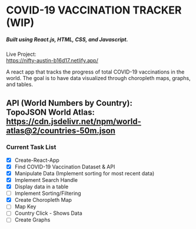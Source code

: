 # COVID-19 VACCINATION TRACKER (WIP)
##### Built using React.js, HTML, CSS, and Javascript.

Live Project:    
https://nifty-austin-b16d17.netlify.app/

A react app that tracks the progress of total COVID-19 vaccinations in the world.
The goal is to have data visualized through choropleth maps, graphs, and tables.

API (World Numbers by Country):  
TopoJSON World Atlas:  
https://cdn.jsdelivr.net/npm/world-atlas@2/countries-50m.json
---
### Current Task List
- [x] Create-React-App
- [x] Find COVID-19 Vaccination Dataset & API
- [x] Manipulate Data (Implement sorting for most recent data)
- [x] Implement Search Handle
- [x] Display data in a table
- [ ] Implement Sorting/Filtering
- [x] Create Choropleth Map
- [ ] Map Key
- [ ] Country Click - Shows Data
- [ ] Create Graphs
